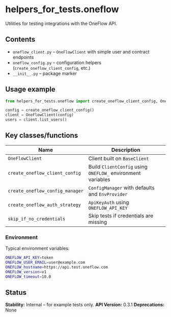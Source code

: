 # helpers_for_tests.oneflow

Utilities for testing integrations with the OneFlow API.

## Contents
- `oneflow_client.py` – `OneFlowClient` with simple user and contract endpoints
- `oneflow_config.py` – configuration helpers (`create_oneflow_client_config`, etc.)
- `__init__.py` – package marker

## Usage example
```python
from helpers_for_tests.oneflow import create_oneflow_client_config, OneFlowClient

config = create_oneflow_client_config()
client = OneFlowClient(config)
users = client.list_users()
```

## Key classes/functions
| Name | Description |
| ---- | ----------- |
| `OneFlowClient` | Client built on `BaseClient` |
| `create_oneflow_client_config` | Build `ClientConfig` using `ONEFLOW_` environment variables |
| `create_oneflow_config_manager` | `ConfigManager` with defaults and `EnvProvider` |
| `create_oneflow_auth_strategy` | `ApiKeyAuth` using `ONEFLOW_API_KEY` |
| `skip_if_no_credentials` | Skip tests if credentials are missing |

### Environment
Typical environment variables:
```bash
ONEFLOW_API_KEY=token
ONEFLOW_USER_EMAIL=user@example.com
ONEFLOW_hostname=https://api.test.oneflow.com
ONEFLOW_version=v1
ONEFLOW_timeout=10.0
```

## Status

**Stability:** Internal – for example tests only.
**API Version:** 0.3.1
**Deprecations:** None
